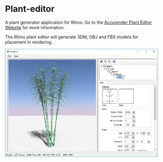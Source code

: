 # Plant-editor
A plant generator application for Rhino. Go to the [Accurender Plant Editor Website](https://mcneel.github.io/Plant-editor/) for more information.

The Rhino plant editor will generate 3DM, OBJ and FBX models for placement in rendering.

![Generic Tree](https://github.com/mcneel/Plant-editor/blob/master/images/bamboo.jpg?raw=true)

